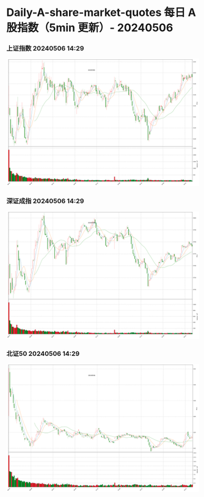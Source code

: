 
# Daily-A-share-market-quotes 每日 A 股指数（5min 更新）- 20240506

### 上证指数 20240506 14:29
![](./fig/2024/5/20240506-sh000001.png)

### 深证成指 20240506 14:29
![](./fig/2024/5/20240506-sz399001.png)

### 北证50 20240506 14:29
![](./fig/2024/5/20240506-bj899050.png)
